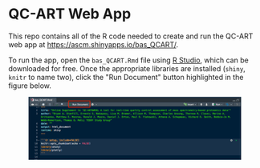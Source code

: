 # QC-ART Web App
This repo contains all of the R code needed to create and run the QC-ART web app at https://ascm.shinyapps.io/bas_QCART/.

To run the app, open the `bas_QCART.Rmd` file using [R Studio](https://www.rstudio.com), which can be downloaded for free.  Once the appropriate libraries are installed (`shiny`, `knitr` to name two), click the "Run Document" button highlighted in the figure below.

<figure>
<img src="Running_app_figure.png">
</figure>
